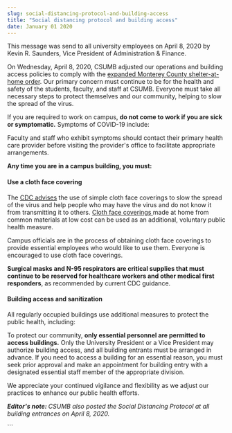 ```yaml
---
slug: social-distancing-protocol-and-building-access
title: "Social distancing protocol and building access"
date: January 01 2020
---
```


 
<p>
  This message was send to all university employees on April 8, 2020 by Kevin R.
  Saunders, Vice President of Administration &amp; Finance.
</p>
<p>
  On Wednesday, April 8, 2020, CSUMB adjusted our operations and building access
  policies to comply with the
  <a href="https://www.co.monterey.ca.us/Home/Components/News/News/6199/1336"
    >expanded Monterey County shelter-at-home order</a
  >. Our primary concern must continue to be for the health and safety of the
  students, faculty, and staff at CSUMB. Everyone must take all necessary steps
  to protect themselves and our community, helping to slow the spread of the
  virus.
</p>
<p>
  If you are required to work on campus,
  <b>do not come to work if you are sick or symptomatic.</b> Symptoms of
  COVID-19 include:
</p>
<p>
  Faculty and staff who exhibit symptoms should contact their primary health
  care provider before visiting the provider's office to facilitate appropriate
  arrangements.
</p>
<p><b>Any time you are in a campus building, you must:</b></p>
<h4>Use a cloth face covering</h4>
<p>
  The
  <a
    href="https://www.cdc.gov/coronavirus/2019-ncov/prevent-getting-sick/cloth-face-cover.html"
    >CDC advises</a
  >
  the use of simple cloth face coverings to slow the spread of the virus and
  help people who may have the virus and do not know it from transmitting it to
  others.
  <a
    href="https://www.cdc.gov/coronavirus/2019-ncov/prevent-getting-sick/diy-cloth-face-coverings.html?deliveryName=USCDC_2067-DM25135"
    >Cloth face coverings </a
  >made at home from common materials at low cost can be used as an additional,
  voluntary public health measure.
</p>
<p>
  Campus officials are in the process of obtaining cloth face coverings to
  provide essential employees who would like to use them. Everyone is encouraged
  to use cloth face coverings.
</p>
<p>
  <b
    >Surgical masks and N-95 respirators are critical supplies that must
    continue to be reserved for healthcare workers and other medical first
    responders</b
  >, as recommended by current CDC guidance.
</p>
<h4>Building access and sanitization</h4>
<p>
  All regularly occupied buildings use additional measures to protect the public
  health, including:
</p>
<p>
  To protect our community,
  <b>only essential personnel are permitted to access buildings.</b> Only the
  University President or a Vice President may authorize building access, and
  all building entrants must be arranged in advance. If you need to access a
  building for an essential reason, you must seek prior approval and make an
  appointment for building entry with a designated essential staff member of the
  appropriate division.
</p>
<p>
  We appreciate your continued vigilance and flexibility as we adjust our
  practices to enhance our public health efforts.
</p>
<p>
  <i
    ><b>Editor's note: </b>CSUMB also posted the Social Distancing Protocol at
    all building entrances on April 8, 2020.</i
  >
</p>
```
